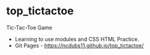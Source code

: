 # top_tictactoe
Tic-Tac-Toe Game 
- Learning to use modules and CSS HTML Practice.
- Git Pages - https://ncdubs11.github.io/top_tictactoe/
